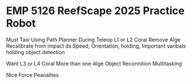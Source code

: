 # EMP 5126 ReefScape 2025 Practice Robot

[1]: https://www.firstinspires.org/robotics/frc/game-and-season

Must
Taxi
Using Path Planner During Teleop
L1 or L2 Coral
Remove Alge
Recalibrate from impact
ds:Speed, Orientation, holding, Important varibals
holding object detection

Want
L3 or L4 Coral
More than one Alge
Object Reconnition
Multitasking


Nice
Force Peanalites